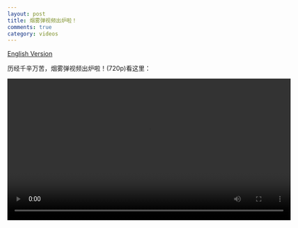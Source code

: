 ```yaml
---
layout: post
title: 烟雾弹视频出炉啦！
comments: true
category: videos
---
```

<a href="{% post_url 2012-10-16-smokebomb-video.en %}">English Version</a>

历经千辛万苦，烟雾弹视频出炉啦！(720p)看这里：

<div>
<video id="HFI_Mad_Scientists_Exp1_Smokebomb" class="video-js vjs-default-skin" controls width=640 preload="metadata">
    <source src="/videos/HFIMadScientists-Exp1-SmokeBomb.mp4" type='video/mp4' />
</video>
</div>

